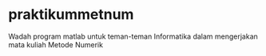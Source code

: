 # praktikummetnum
Wadah program matlab untuk teman-teman Informatika dalam mengerjakan mata kuliah Metode Numerik

